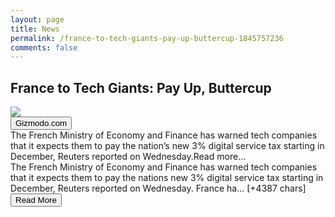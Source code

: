 ```yaml
---
layout: page
title: News
permalink: /france-to-tech-giants-pay-up-buttercup-1845757236
comments: false
---
```


<div class="row">
<div class="col-12">
<h2>France to Tech Giants: Pay Up, Buttercup</h2>
</div>
</div>
<div class="row">
<div class="col-12">
<img src="https://i.kinja-img.com/gawker-media/image/upload/c_fill,f_auto,fl_progressive,g_center,h_675,pg_1,q_80,w_1200/dl52karokn2uadygpntm.jpg">
</div>
</div>
<div class="row">
<div class="col-12 mt-2">
<button type="button" class="btn btn-outline-info">Gizmodo.com</button>
</div>
</div>
<div class="row">
<div class="col-12">
<div>The French Ministry of Economy and Finance has warned tech companies that it expects them to pay the nation’s new 3% digital service tax starting in December, Reuters reported on Wednesday.Read more...</div>
</div>
</div>
<div class="row">
<div class="col-12">
<div>The French Ministry of Economy and Finance has warned tech companies that it expects them to pay the nations new 3% digital service tax starting in December, Reuters reported on Wednesday.
France ha… [+4387 chars]</div>
</div>
</div>
<div class="row">
<div class="col-12 text-center">
<a href="https://gizmodo.com/france-to-tech-giants-pay-up-buttercup-1845757236">
<button type="button" class="btn btn-info">Read More</button>
</a>
</div>
</div>

